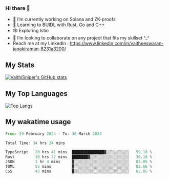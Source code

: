 ### Hi there 👋

- 🔭 I’m currently working on Solana and ZK-proofs
- 📖 Learning to BUIDL with Rust, Go and C++
- 🕸️ Exploring Istio
- 👯 I’m looking to collaborate on any project that fits my skillset ^_^
- Reach me at my LinkedIn : https://www.linkedin.com/in/vaitheeswaran-janakiraman-8231a3200/

## My Stats
[![VaithiSniper's GitHub stats](https://github-readme-stats.vercel.app/api?username=VaithiSniper&hide=stars&theme=radical)](https://github.com/anuraghazra/github-readme-stats)

## My Top Languages

[![Top Langs](https://github-readme-stats.vercel.app/api/top-langs/?username=VaithiSniper&layout=compact)](https://github.com/anuraghazra/github-readme-stats)

## My wakatime usage

<!--START_SECTION:waka-->

```rust
From: 29 February 2024 - To: 30 March 2024

Total Time: 34 hrs 24 mins

TypeScript   20 hrs 41 mins  ██████████████▓░░░░░░░░░░   59.10 %
Rust         10 hrs 32 mins  ███████▓░░░░░░░░░░░░░░░░░   30.10 %
JSON         1 hr 4 mins     ▓░░░░░░░░░░░░░░░░░░░░░░░░   03.05 %
TOML         55 mins         ▓░░░░░░░░░░░░░░░░░░░░░░░░   02.66 %
CSS          43 mins         ▓░░░░░░░░░░░░░░░░░░░░░░░░   02.05 %
```

<!--END_SECTION:waka-->
